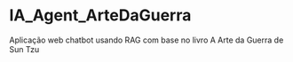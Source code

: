 # IA_Agent_ArteDaGuerra
Aplicação web chatbot usando RAG com base no livro A Arte da Guerra de Sun Tzu
